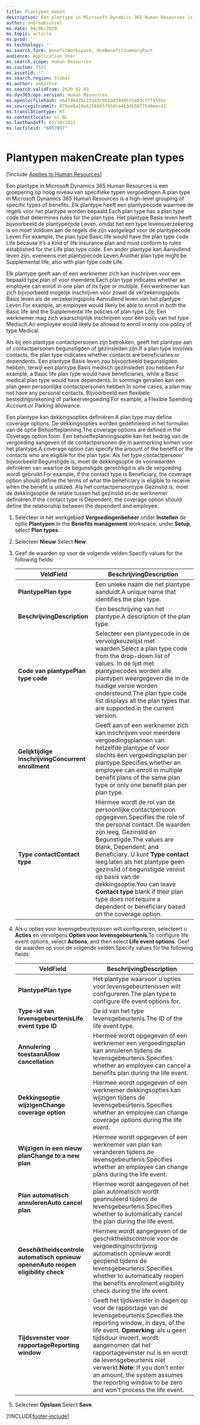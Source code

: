 ```yaml
---
title: Plantypen maken
description: Een plantype in Microsoft Dynamics 365 Human Resources is een groepering op hoog niveau van specifieke typen vergoedingen. Elk plantype heeft een plantypecode waarmee de regels voor het plantype worden bepaald.
author: andreabichsel
ms.date: 04/06/2020
ms.topic: article
ms.prod: ''
ms.technology: ''
ms.search.form: BenefitWorkspace, HcmBenefitSummaryPart
audience: Application User
ms.search.scope: Human Resources
ms.custom: 7521
ms.assetid: ''
ms.search.region: Global
ms.author: anbichse
ms.search.validFrom: 2020-02-03
ms.dyn365.ops.version: Human Resources
ms.openlocfilehash: eb4746425c2faa3c0b1bd3940bf2e03cf7f9595c
ms.sourcegitcommit: 879ee8a10e6158885795dce4b3db5077540eec41
ms.translationtype: HT
ms.contentlocale: nl-NL
ms.lasthandoff: 05/18/2021
ms.locfileid: "6057857"
---
```

# <a name="create-plan-types"></a><span data-ttu-id="2d6bd-104">Plantypen maken</span><span class="sxs-lookup"><span data-stu-id="2d6bd-104">Create plan types</span></span>

[!include [Applies to Human Resources](../includes/applies-to-hr.md)]

<span data-ttu-id="2d6bd-105">Een plantype in Microsoft Dynamics 365 Human Resources is een groepering op hoog niveau van specifieke typen vergoedingen.</span><span class="sxs-lookup"><span data-stu-id="2d6bd-105">A plan type in Microsoft Dynamics 365 Human Resources is a high-level grouping of specific types of benefits.</span></span> <span data-ttu-id="2d6bd-106">Elk plantype heeft een plantypecode waarmee de regels voor het plantype worden bepaald.</span><span class="sxs-lookup"><span data-stu-id="2d6bd-106">Each plan type has a plan type code that determines rules for the plan type.</span></span> <span data-ttu-id="2d6bd-107">Het plantype Basis leven heeft bijvoorbeeld de plantypecode Leven, omdat het een type levensverzekering is en moet voldoen aan de regels die zijn vastgelegd voor de plantypecode Leven.</span><span class="sxs-lookup"><span data-stu-id="2d6bd-107">For example, the plan type Basic life would have the plan type code Life because it’s a kind of life insurance plan and must conform to rules established for the Life plan type code.</span></span> <span data-ttu-id="2d6bd-108">Een ander plantype kan Aanvullend leven zijn, eveneens met plantypecode Leven.</span><span class="sxs-lookup"><span data-stu-id="2d6bd-108">Another plan type might be Supplemental life, also with plan type code Life.</span></span>

<span data-ttu-id="2d6bd-109">Elk plantype geeft aan of een werknemer zich kan inschrijven voor een bepaald type plan of voor meerdere.</span><span class="sxs-lookup"><span data-stu-id="2d6bd-109">Each plan type indicates whether an employee can enroll in one plan of its type or multiple.</span></span> <span data-ttu-id="2d6bd-110">Een werknemer kan zich bijvoorbeeld mogelijk inschrijven voor zowel de verzekeringspolis Basis leven als de verzekeringspolis Aanvullend leven van het plantype Leven.</span><span class="sxs-lookup"><span data-stu-id="2d6bd-110">For example, an employee would likely be able to enroll in both the Basic life and the Supplemental life policies of plan type Life.</span></span> <span data-ttu-id="2d6bd-111">Een werknemer mag zich waarschijnlijk inschrijven voor één polis van het type Medisch.</span><span class="sxs-lookup"><span data-stu-id="2d6bd-111">An employee would likely be allowed to enroll in only one policy of type Medical.</span></span>

<span data-ttu-id="2d6bd-112">Als bij een plantype contactpersonen zijn betrokken, geeft het plantype aan of contactpersonen begunstigden of gezinsleden zijn.</span><span class="sxs-lookup"><span data-stu-id="2d6bd-112">If a plan type involves contacts, the plan type indicates whether contacts are beneficiaries or dependents.</span></span> <span data-ttu-id="2d6bd-113">Een plantype Basis leven zou bijvoorbeeld begunstigden hebben, terwijl een plantype Basis medisch gezinsleden zou hebben.</span><span class="sxs-lookup"><span data-stu-id="2d6bd-113">For example, a Basic life plan type would have beneficiaries, while a Basic medical plan type would have dependents.</span></span> <span data-ttu-id="2d6bd-114">In sommige gevallen kan een plan geen persoonlijke contactpersonen hebben.</span><span class="sxs-lookup"><span data-stu-id="2d6bd-114">In some cases, a plan may not have any personal contacts.</span></span> <span data-ttu-id="2d6bd-115">Bijvoorbeeld een flexibele bestedingsrekening of parkeervergoeding.</span><span class="sxs-lookup"><span data-stu-id="2d6bd-115">For example, a Flexible Spending Account or Parking allowance.</span></span>

<span data-ttu-id="2d6bd-116">Een plantype kan dekkingsopties definiëren.</span><span class="sxs-lookup"><span data-stu-id="2d6bd-116">A plan type may define coverage options.</span></span> <span data-ttu-id="2d6bd-117">De dekkingsopties worden gedefinieerd in het formulier van de optie Behoefteplanning.</span><span class="sxs-lookup"><span data-stu-id="2d6bd-117">The coverage options are defined in the Coverage option form.</span></span> <span data-ttu-id="2d6bd-118">Een behoefteplanningsoptie kan het bedrag van de vergoeding aangeven of de contactpersonen die in aanmerking komen voor het plantype.</span><span class="sxs-lookup"><span data-stu-id="2d6bd-118">A coverage option can specify the amount of the benefit or the contacts who are eligible for the plan type.</span></span> <span data-ttu-id="2d6bd-119">Als het type contactpersoon bijvoorbeeld Begunstigde is, moet de dekkingsoptie de voorwaarden definiëren van waartoe de begunstigde gerechtigd is als de vergoeding wordt gebruikt.</span><span class="sxs-lookup"><span data-stu-id="2d6bd-119">For example, if the contact type is Beneficiary, the coverage option should define the terms of what the beneficiary is eligible to receive when the benefit is utilized.</span></span> <span data-ttu-id="2d6bd-120">Als het contactpersoontype Gezinslid is, moet de dekkingsoptie de relatie tussen het gezinslid en de werknemer definiëren.</span><span class="sxs-lookup"><span data-stu-id="2d6bd-120">If the contact type is Dependent, the coverage option should define the relationship between the dependent and employee.</span></span> 

1. <span data-ttu-id="2d6bd-121">Selecteer in het werkgebied **Vergoedingenbeheer** onder **Instellen** de optie **Plantypen**.</span><span class="sxs-lookup"><span data-stu-id="2d6bd-121">In the **Benefits management** workspace, under **Setup**, select **Plan types**.</span></span>

2. <span data-ttu-id="2d6bd-122">Selecteer **Nieuw**.</span><span class="sxs-lookup"><span data-stu-id="2d6bd-122">Select **New**.</span></span>

3. <span data-ttu-id="2d6bd-123">Geef de waarden op voor de volgende velden:</span><span class="sxs-lookup"><span data-stu-id="2d6bd-123">Specify values for the following fields:</span></span>

   | <span data-ttu-id="2d6bd-124">Veld</span><span class="sxs-lookup"><span data-stu-id="2d6bd-124">Field</span></span> | <span data-ttu-id="2d6bd-125">Beschrijving</span><span class="sxs-lookup"><span data-stu-id="2d6bd-125">Description</span></span> |
   | --- | --- |
   | <span data-ttu-id="2d6bd-126">**Plantype**</span><span class="sxs-lookup"><span data-stu-id="2d6bd-126">**Plan type**</span></span> | <span data-ttu-id="2d6bd-127">Een unieke naam die het plantype aanduidt.</span><span class="sxs-lookup"><span data-stu-id="2d6bd-127">A unique name that identifies the plan type.</span></span> |
   | <span data-ttu-id="2d6bd-128">**Beschrijving**</span><span class="sxs-lookup"><span data-stu-id="2d6bd-128">**Description**</span></span> | <span data-ttu-id="2d6bd-129">Een beschrijving van het plantype.</span><span class="sxs-lookup"><span data-stu-id="2d6bd-129">A description of the plan type.</span></span> |
   | <span data-ttu-id="2d6bd-130">**Code van plantype**</span><span class="sxs-lookup"><span data-stu-id="2d6bd-130">**Plan type code**</span></span> | <span data-ttu-id="2d6bd-131">Selecteer een plantypecode in de vervolgkeuzelijst met waarden.</span><span class="sxs-lookup"><span data-stu-id="2d6bd-131">Select a plan type code from the drop-down list of values.</span></span> <span data-ttu-id="2d6bd-132">In de lijst met plantypecodes worden alle plantypen weergegeven die in de huidige versie worden ondersteund.</span><span class="sxs-lookup"><span data-stu-id="2d6bd-132">The plan type code list displays all the plan types that are supported in the current version.</span></span> |
   | <span data-ttu-id="2d6bd-133">**Gelijktijdige inschrijving**</span><span class="sxs-lookup"><span data-stu-id="2d6bd-133">**Concurrent enrollment**</span></span> | <span data-ttu-id="2d6bd-134">Geeft aan of een werknemer zich kan inschrijven voor meerdere vergoedingsplannen van hetzelfde plantype of voor slechts één vergoedingsplan per plantype.</span><span class="sxs-lookup"><span data-stu-id="2d6bd-134">Specifies whether an employee can enroll in multiple benefit plans of the same plan type or only one benefit plan per plan type.</span></span> |
   | <span data-ttu-id="2d6bd-135">**Type contact**</span><span class="sxs-lookup"><span data-stu-id="2d6bd-135">**Contact type**</span></span> | <span data-ttu-id="2d6bd-136">Hiermee wordt de rol van de persoonlijke contactpersoon opgegeven.</span><span class="sxs-lookup"><span data-stu-id="2d6bd-136">Specifies the role of the personal contact.</span></span> <span data-ttu-id="2d6bd-137">De waarden zijn leeg, Gezinslid en Begunstigde.</span><span class="sxs-lookup"><span data-stu-id="2d6bd-137">The values are blank, Dependent, and Beneficiary.</span></span> <span data-ttu-id="2d6bd-138">U kunt **Type contact** leeg laten als het plantype geen gezinslid of begunstigde vereist op basis van de dekkingsoptie.</span><span class="sxs-lookup"><span data-stu-id="2d6bd-138">You can leave **Contact type** blank if their plan type does not require a dependent or beneficiary based on the coverage option.</span></span> |

4. <span data-ttu-id="2d6bd-139">Als u opties voor levensgebeurtenissen wilt configureren, selecteert u **Acties** en vervolgens **Opties voor levensgebeurtenis**.</span><span class="sxs-lookup"><span data-stu-id="2d6bd-139">To configure life event options, select **Actions**, and then select **Life event options**.</span></span> <span data-ttu-id="2d6bd-140">Geef de waarden op voor de volgende velden:</span><span class="sxs-lookup"><span data-stu-id="2d6bd-140">Specify values for the following fields:</span></span>

   | <span data-ttu-id="2d6bd-141">Veld</span><span class="sxs-lookup"><span data-stu-id="2d6bd-141">Field</span></span> | <span data-ttu-id="2d6bd-142">Beschrijving</span><span class="sxs-lookup"><span data-stu-id="2d6bd-142">Description</span></span> |
   | --- | --- |
   | <span data-ttu-id="2d6bd-143">**Plantype**</span><span class="sxs-lookup"><span data-stu-id="2d6bd-143">**Plan type**</span></span> | <span data-ttu-id="2d6bd-144">Het plantype waarvoor u opties voor levensgebeurtenissen wilt configureren.</span><span class="sxs-lookup"><span data-stu-id="2d6bd-144">The plan type to configure life event options for.</span></span> |
   | <span data-ttu-id="2d6bd-145">**Type-id van levensgebeurtenis**</span><span class="sxs-lookup"><span data-stu-id="2d6bd-145">**Life event type ID**</span></span> | <span data-ttu-id="2d6bd-146">De id van het type levensgebeurtenis.</span><span class="sxs-lookup"><span data-stu-id="2d6bd-146">The ID of the life event type.</span></span> |
   | <span data-ttu-id="2d6bd-147">**Annulering toestaan**</span><span class="sxs-lookup"><span data-stu-id="2d6bd-147">**Allow cancellation**</span></span> | <span data-ttu-id="2d6bd-148">Hiermee wordt opgegeven of een werknemer een vergoedingsplan kan annuleren tijdens de levensgebeurtenis.</span><span class="sxs-lookup"><span data-stu-id="2d6bd-148">Specifies whether an employee can cancel a benefits plan during the life event.</span></span> |
   | <span data-ttu-id="2d6bd-149">**Dekkingsoptie wijzigen**</span><span class="sxs-lookup"><span data-stu-id="2d6bd-149">**Change coverage option**</span></span> | <span data-ttu-id="2d6bd-150">Hiermee wordt opgegeven of een werknemer dekkingsopties kan wijzigen tijdens de levensgebeurtenis.</span><span class="sxs-lookup"><span data-stu-id="2d6bd-150">Specifies whether an employee can change coverage options during the life event.</span></span> |
   | <span data-ttu-id="2d6bd-151">**Wijzigen in een nieuw plan**</span><span class="sxs-lookup"><span data-stu-id="2d6bd-151">**Change to a new plan**</span></span> | <span data-ttu-id="2d6bd-152">Hiermee wordt opgegeven of een werknemer van plan kan veranderen tijdens de levensgebeurtenis.</span><span class="sxs-lookup"><span data-stu-id="2d6bd-152">Specifies whether an employee can change plans during the life event.</span></span> |
   | <span data-ttu-id="2d6bd-153">**Plan automatisch annuleren**</span><span class="sxs-lookup"><span data-stu-id="2d6bd-153">**Auto cancel plan**</span></span> | <span data-ttu-id="2d6bd-154">Hiermee wordt aangegeven of het plan automatisch wordt geannuleerd tijdens de levensgebeurtenis.</span><span class="sxs-lookup"><span data-stu-id="2d6bd-154">Specifies whether to automatically cancel the plan during the life event.</span></span> |
   | <span data-ttu-id="2d6bd-155">**Geschiktheidscontrole automatisch opnieuw openen**</span><span class="sxs-lookup"><span data-stu-id="2d6bd-155">**Auto reopen eligibility check**</span></span> | <span data-ttu-id="2d6bd-156">Hiermee wordt aangegeven of de geschiktheidscontrole voor de vergoedinginschrijving automatisch opnieuw wordt geopend tijdens de levensgebeurtenis.</span><span class="sxs-lookup"><span data-stu-id="2d6bd-156">Specifies whether to automatically reopen the benefits enrollment eligibility check during the life event.</span></span> |
   | <span data-ttu-id="2d6bd-157">**Tijdsvenster voor rapportage**</span><span class="sxs-lookup"><span data-stu-id="2d6bd-157">**Reporting window**</span></span> | <span data-ttu-id="2d6bd-158">Geeft het tijdsvenster in dagen op voor de rapportage van de levensgebeurtenis.</span><span class="sxs-lookup"><span data-stu-id="2d6bd-158">Specifies the reporting window, in days, of the life event.</span></span> <span data-ttu-id="2d6bd-159">**Opmerking**: als u geen tijdsduur invoert, wordt aangenomen dat het rapportagevenster nul is en wordt de levensgebeurtenis niet verwerkt.</span><span class="sxs-lookup"><span data-stu-id="2d6bd-159">**Note**: If you don't enter an amount, the system assumes the reporting window to be zero and won't process the life event.</span></span> |

5. <span data-ttu-id="2d6bd-160">Selecteer **Opslaan**.</span><span class="sxs-lookup"><span data-stu-id="2d6bd-160">Select **Save**.</span></span> 


[!INCLUDE[footer-include](../includes/footer-banner.md)]